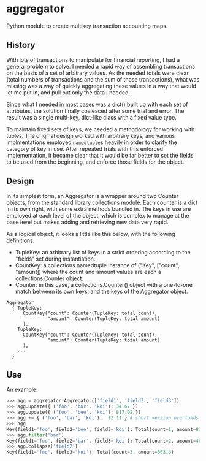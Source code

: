 # aggregator

Python module to create multikey transaction accounting maps.

## History

With lots of transactions to manipulate for financial reporting, I had a
general problem to solve: I needed a rapid way of assembling transactions on
the basis of a set of arbitrary values. As the needed totals were clear (total
numbers of transactions and the sum of those transactions), what was missing
was a way of quickly aggregating these values in a way that would let me put
in, and pull out only the data I needed.

Since what I needed in most cases was a dict() built up with each set of
attributes, the solution finally coalesced after some trial and error. The
result was a single multi-key, dict-like class with a fixed value type.

To maintain fixed sets of keys, we needed a methodology for working with
tuples. The original design worked with arbitrary keys, and various
implmentations employed `namedtuple`s heavily in order to clarify the category
of key in use. After repeated trials with this enforced implementation, it
became clear that it would be far better to set the fields to be used from the
beginning, and enforce those fields for the object.

## Design

In its simplest form, an Aggregator is a wrapper around two Counter objects,
from the standard library collections module. Each counter is a dict in its own
right, with some extra methods bundled in. The keys in use are employed at each
level of the object, which is complex to manage at the base level but makes
adding and retrieving new data very rapid.

As a logical object, it looks a little like this below, with the following
definitions:

- TupleKey: an arbitrary list of keys in a strict ordering according to the "fields" set during instantiation.
- CountKey: a collections.namedtuple instance of ("Key", ["count", "amount]) where the count and amount values are each a collections.Counter object.
- Counter: in this case, a collections.Counter() object with a one-to-one match between its own keys, and the keys of the Aggregator object.

```
Aggregator
  { TupleKey:
      CountKey("count": Counter(TupleKey: total count),
               "amount": Counter(TupleKey: total amount)
      ),
    TupleKey:
      CountKey("count": Counter(TupleKey: total count),
               "amount": Counter(TupleKey: total amount)
      ),
    ...
  }
```

## Use

An example:

```python
>>> agg = aggregator.Aggregator(['field1', 'field2', 'field3'])
>>> agg.update({ ('foo', 'bar', 'koi'): 34.67 })
>>> agg.update({ ('foo', 'bee', 'koi'): 817.02 })
>>> agg += { ('foo', 'bar', 'koi'):  12.11 } # short version overloads radd
>>> agg
Key(field1='foo', field2='bee', field3='koi'): Total(count=1, amount=817.02)
>>> agg.filter('bar')
Key(field1='foo', field2='bar', field3='koi'): Total(count=2, amount=46.78)Key(field1='foo', field2='bar', field3='koi'): Total(count=2, amount=46.78)
>>> agg.collapse('field2')
Key(field1='foo', field3='koi'): Total(count=3, amount=863.8)
```

